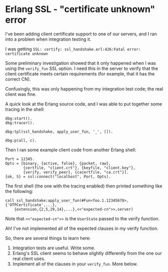 # Erlang SSL - "certificate unknown" error

I've been adding client certificate support to one of our servers, and I ran
into a problem when integration testing it.

I was getting `SSL: certify: ssl_handshake.erl:426:Fatal error: certificate
unknown`

Some preliminary investigation showed that it only happened when I was using
the `verify_fun` SSL option. I need this in the server to verify that the
client certificate meets certain requirements (for example, that it has the
correct CN).

Confusingly, this was only happening from my integration test code; the real
client was fine.

A quick look at the Erlang source code, and I was able to put together some
tracing in the shell:

    dbg:start().
    dbg:tracer().

    dbg:tpl(ssl_handshake, apply_user_fun, '_', []).

    dbg:p(all, c).

Then I ran some example client code from another Erlang shell:

    Port = 12345.
    Opts = [binary, {active, false}, {packet, raw},
            {certfile, "client.crt"}, {keyfile, "client.key"},
            {verify, verify_peer}, {cacertfile, "ca.crt"}].
    {ok, S} = ssl:connect("localhost", Port, Opts).

The first shell (the one with the tracing enabled) then printed something like
the following:

    call ssl_handshake:apply_user_fun(#Fun<foo.1.12345678>,{'OTPCertificate',...},
        {extension,{2,5,29,14},...},<<"expected-cn">>,server)

Note that `<<"expected-cn">>` is the `UserState` passed to the verify function.

Ah! I've not implemented all of the expected clauses in my verify function.

So, there are several things to learn here:

1. Integration tests are useful. Write some.
2. Erlang's SSL client seems to behave slightly differently from the one our real client uses.
3. Implement all of the clauses in your `verify_fun`. More below.


